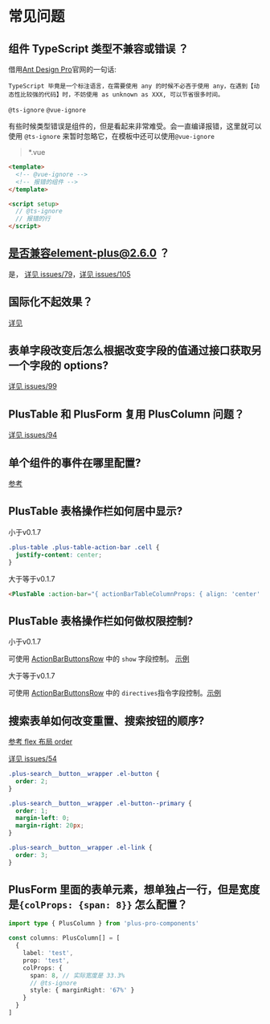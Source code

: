 # 常见问题

## 组件 TypeScript 类型不兼容或错误 ？

借用[Ant Design Pro](https://pro.ant.design/zh-CN/docs/type-script/#ts-ignore)官网的一句话:

`TypeScript 毕竟是一个标注语言，在需要使用 any 的时候不必吝于使用 any，在遇到【动态性比较强的代码】时，不妨使用 as unknown as XXX, 可以节省很多时间。`

`@ts-ignore` `@vue-ignore`

有些时候类型错误是组件的，但是看起来非常难受。会一直编译报错，这里就可以使用 `@ts-ignore` 来暂时忽略它，在模板中还可以使用`@vue-ignore`

> \*.vue

```html
<template>
  <!-- @vue-ignore -->
  <!-- 报错的组件 -->
</template>

<script setup>
  // @ts-ignore
  // 报错的行
</script>
```

## 是否兼容element-plus@2.6.0 ？

是， [详见 issues/79](https://github.com/plus-pro-components/plus-pro-components/issues/79)，[详见 issues/105](https://github.com/plus-pro-components/plus-pro-components/issues/105)

## 国际化不起效果？

[详见](/guide/i18n.html#国际化不起效果)

## 表单字段改变后怎么根据改变字段的值通过接口获取另一个字段的 options?

[详见 issues/99](https://github.com/plus-pro-components/plus-pro-components/issues/99)

## PlusTable 和 PlusForm 复用 PlusColumn 问题？

[详见 issues/94](https://github.com/plus-pro-components/plus-pro-components/issues/94)

## 单个组件的事件在哪里配置?

[参考](/components/attrs.html)

## PlusTable 表格操作栏如何居中显示?

小于<el-tag>v0.1.7</el-tag>

```css
.plus-table .plus-table-action-bar .cell {
  justify-content: center;
}
```

大于等于<el-tag>v0.1.7</el-tag>

```html
<PlusTable :action-bar="{ actionBarTableColumnProps: { align: 'center' } }" />
```

## PlusTable 表格操作栏如何做权限控制?

小于<el-tag>v0.1.7</el-tag>

可使用 [ActionBarButtonsRow](/components/type.html#actionbarbuttonsrow) 中的 `show` 字段控制。 [示例](/components/table.html#自定义操作栏)

大于等于<el-tag>v0.1.7</el-tag>

可使用 [ActionBarButtonsRow](/components/type.html#actionbarbuttonsrow) 中的 `directives`指令字段控制。[示例](/components/table.html#权限控制)

## 搜索表单如何改变重置、搜索按钮的顺序?

[参考 flex 布局 order ](https://www.w3school.com.cn/tiy/t.asp?f=cssref_order)

[详见 issues/54](https://github.com/plus-pro-components/plus-pro-components/issues/54)

```css
.plus-search__button__wrapper .el-button {
  order: 2;
}

.plus-search__button__wrapper .el-button--primary {
  order: 1;
  margin-left: 0;
  margin-right: 20px;
}

.plus-search__button__wrapper .el-link {
  order: 3;
}
```

## PlusForm 里面的表单元素，想单独占一行，但是宽度是`{colProps: {span: 8}}` 怎么配置？

```ts
import type { PlusColumn } from 'plus-pro-components'

const columns: PlusColumn[] = [
  {
    label: 'test',
    prop: 'test',
    colProps: {
      span: 8, // 实际宽度是 33.3%
      // @ts-ignore
      style: { marginRight: '67%' }
    }
  }
]
```
